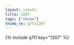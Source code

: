 ```yaml
--- 
layout: sieutv
title: 1207
tags: ["uknow"]
thumb_re: q7t11207
---
```

{% include q7t1 key="1207" %} 
